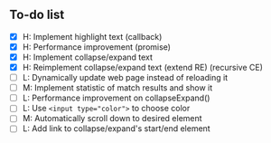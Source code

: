## To-do list
- [x] H: Implement highlight text (callback)
- [x] H: Performance improvement (promise)
- [x] H: Implement collapse/expand text
- [x] H: Reimplement collapse/expand text (extend RE) (recursive CE)
- [ ] L: Dynamically update web page instead of reloading it
- [ ] M: Implement statistic of match results and show it
- [ ] L: Performance improvement on collapseExpand()
- [ ] L: Use `<input type="color">` to choose color
- [ ] M: Automatically scroll down to desired element
- [ ] L: Add link to collapse/expand's start/end element
